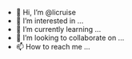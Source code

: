 - 👋 Hi, I’m @licruise
- 👀 I’m interested in ...
- 🌱 I’m currently learning ...
- 💞️ I’m looking to collaborate on ...
- 📫 How to reach me ...

<!---
licruise/licruise is a ✨ special ✨ repository because its `README.md` (this file) appears on your GitHub profile.
You can click the Preview link to take a look at your changes.
--->
